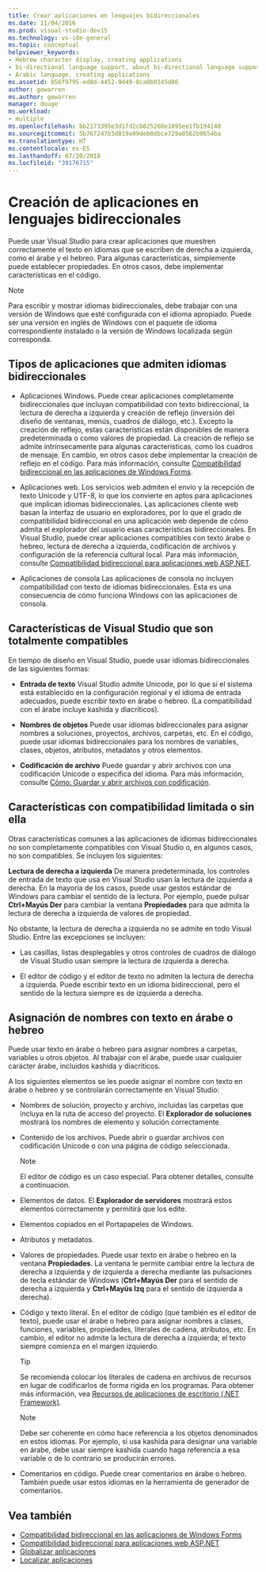 ```yaml
---
title: Crear aplicaciones en lenguajes bidireccionales
ms.date: 11/04/2016
ms.prod: visual-studio-dev15
ms.technology: vs-ide-general
ms.topic: conceptual
helpviewer_keywords:
- Hebrew character display, creating applications
- bi-directional language support, about bi-directional language support
- Arabic language, creating applications
ms.assetid: b56f9795-ed8d-4452-9d49-8ca0b0145d86
author: gewarren
ms.author: gewarren
manager: douge
ms.workload:
- multiple
ms.openlocfilehash: bb2173395e3d1fd2cb825260e1895ee1fb194140
ms.sourcegitcommit: 5b767247b3d819a99deb0dbce729a0562b9654ba
ms.translationtype: HT
ms.contentlocale: es-ES
ms.lasthandoff: 07/20/2018
ms.locfileid: "39176715"
---
```

# <a name="creating-applications-in-bi-directional-languages"></a>Creación de aplicaciones en lenguajes bidireccionales

Puede usar Visual Studio para crear aplicaciones que muestren correctamente el texto en idiomas que se escriben de derecha a izquierda, como el árabe y el hebreo. Para algunas características, simplemente puede establecer propiedades. En otros casos, debe implementar características en el código.

> [!NOTE]
> Para escribir y mostrar idiomas bidireccionales, debe trabajar con una versión de Windows que esté configurada con el idioma apropiado. Puede ser una versión en inglés de Windows con el paquete de idioma correspondiente instalado o la versión de Windows localizada según corresponda.

## <a name="types-of-application-that-support-bi-directional-languages"></a>Tipos de aplicaciones que admiten idiomas bidireccionales

-  Aplicaciones Windows. Puede crear aplicaciones completamente bidireccionales que incluyan compatibilidad con texto bidireccional, la lectura de derecha a izquierda y creación de reflejo (inversión del diseño de ventanas, menús, cuadros de diálogo, etc.). Excepto la creación de reflejo, estas características están disponibles de manera predeterminada o como valores de propiedad. La creación de reflejo se admite intrínsecamente para algunas características, como los cuadros de mensaje. En cambio, en otros casos debe implementar la creación de reflejo en el código. Para más información, consulte [Compatibilidad bidireccional en las aplicaciones de Windows Forms](http://msdn.microsoft.com/Library/7b622fa4-f390-4e4d-b624-83a1917cccf2).

-  Aplicaciones web. Los servicios web admiten el envío y la recepción de texto Unicode y UTF-8, lo que los convierte en aptos para aplicaciones que implican idiomas bidireccionales. Las aplicaciones cliente web basan la interfaz de usuario en exploradores, por lo que el grado de compatibilidad bidireccional en una aplicación web depende de cómo admita el explorador del usuario esas características bidireccionales. En Visual Studio, puede crear aplicaciones compatibles con texto árabe o hebreo, lectura de derecha a izquierda, codificación de archivos y configuración de la referencia cultural local. Para más información, consulte [Compatibilidad bidireccional para aplicaciones web ASP.NET](http://msdn.microsoft.com/Library/5576f9b1-9b86-41ef-8354-092d366bcd03).

-  Aplicaciones de consola Las aplicaciones de consola no incluyen compatibilidad con texto de idiomas bidireccionales. Esta es una consecuencia de cómo funciona Windows con las aplicaciones de consola.

## <a name="visual-studio-features-that-are-fully-supported"></a>Características de Visual Studio que son totalmente compatibles
 En tiempo de diseño en Visual Studio, puede usar idiomas bidireccionales de las siguientes formas:

-   **Entrada de texto** Visual Studio admite Unicode, por lo que si el sistema está establecido en la configuración regional y el idioma de entrada adecuados, puede escribir texto en árabe o hebreo. (La compatibilidad con el árabe incluye kashida y diacríticos).

-   **Nombres de objetos** Puede usar idiomas bidireccionales para asignar nombres a soluciones, proyectos, archivos, carpetas, etc. En el código, puede usar idiomas bidireccionales para los nombres de variables, clases, objetos, atributos, metadatos y otros elementos.

-   **Codificación de archivo** Puede guardar y abrir archivos con una codificación Unicode o específica del idioma. Para más información, consulte [Cómo: Guardar y abrir archivos con codificación](../ide/how-to-save-and-open-files-with-encoding.md).

## <a name="features-with-limited-or-no-support"></a>Características con compatibilidad limitada o sin ella
 Otras características comunes a las aplicaciones de idiomas bidireccionales no son completamente compatibles con Visual Studio o, en algunos casos, no son compatibles. Se incluyen los siguientes:

**Lectura de derecha a izquierda** De manera predeterminada, los controles de entrada de texto que usa en Visual Studio usan la lectura de izquierda a derecha. En la mayoría de los casos, puede usar gestos estándar de Windows para cambiar el sentido de la lectura. Por ejemplo, puede pulsar **Ctrl+Mayús Der** para cambiar la ventana **Propiedades** para que admita la lectura de derecha a izquierda de valores de propiedad.

No obstante, la lectura de derecha a izquierda no se admite en todo Visual Studio. Entre las excepciones se incluyen:

-   Las casillas, listas desplegables y otros controles de cuadros de diálogo de Visual Studio usan siempre la lectura de izquierda a derecha.

-   El editor de código y el editor de texto no admiten la lectura de derecha a izquierda. Puede escribir texto en un idioma bidireccional, pero el sentido de la lectura siempre es de izquierda a derecha.

## <a name="naming-things-using-arabic-or-hebrew-text"></a>Asignación de nombres con texto en árabe o hebreo
 Puede usar texto en árabe o hebreo para asignar nombres a carpetas, variables u otros objetos. Al trabajar con el árabe, puede usar cualquier carácter árabe, incluidos kashida y diacríticos.

 A los siguientes elementos se les puede asignar el nombre con texto en árabe o hebreo y se controlarán correctamente en Visual Studio:

-   Nombres de solución, proyecto y archivo, incluidas las carpetas que incluya en la ruta de acceso del proyecto. El **Explorador de soluciones** mostrará los nombres de elemento y solución correctamente.

-   Contenido de los archivos. Puede abrir o guardar archivos con codificación Unicode o con una página de código seleccionada.

    > [!NOTE]
    >  El editor de código es un caso especial. Para obtener detalles, consulte a continuación.

-   Elementos de datos. El **Explorador de servidores** mostrará estos elementos correctamente y permitirá que los edite.

-   Elementos copiados en el Portapapeles de Windows.

-   Atributos y metadatos.

-   Valores de propiedades. Puede usar texto en árabe o hebreo en la ventana **Propiedades**. La ventana le permite cambiar entre la lectura de derecha a izquierda y de izquierda a derecha mediante las pulsaciones de tecla estándar de Windows (**Ctrl+Mayús Der** para el sentido de derecha a izquierda y **Ctrl+Mayús Izq** para el sentido de izquierda a derecha).

-   Código y texto literal. En el editor de código (que también es el editor de texto), puede usar el árabe o hebreo para asignar nombres a clases, funciones, variables, propiedades, literales de cadena, atributos, etc. En cambio, el editor no admite la lectura de derecha a izquierda; el texto siempre comienza en el margen izquierdo.

    > [!TIP]
    > Se recomienda colocar los literales de cadena en archivos de recursos en lugar de codificarlos de forma rígida en los programas. Para obtener más información, vea [Recursos de aplicaciones de escritorio (.NET Framework)](/dotnet/framework/resources/index).

    > [!NOTE]
    > Debe ser coherente en cómo hace referencia a los objetos denominados en estos idiomas. Por ejemplo, si usa kashida para designar una variable en árabe, debe usar siempre kashida cuando haga referencia a esa variable o de lo contrario se producirán errores.

-   Comentarios en código. Puede crear comentarios en árabe o hebreo. También puede usar estos idiomas en la herramienta de generador de comentarios.

## <a name="see-also"></a>Vea también

- [Compatibilidad bidireccional en las aplicaciones de Windows Forms](/dotnet/framework/winforms/advanced/bi-directional-support-for-windows-forms-applications)
- [Compatibilidad bidireccional para aplicaciones web ASP.NET](http://msdn.microsoft.com/Library/5576f9b1-9b86-41ef-8354-092d366bcd03)
- [Globalizar aplicaciones](../ide/globalizing-applications.md)
- [Localizar aplicaciones](../ide/localizing-applications.md)